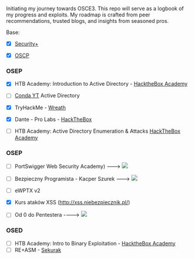 Initiating my journey towards OSCE3. This repo will serve as a logbook of my progress and exploits. My roadmap is crafted from peer recommendations, trusted blogs, and insights from seasoned pros.

Base:
- [x] [Security+](https://www.credly.com/badges/75c2434a-844d-499f-91a3-b765d54d8015/linked_in_profile)
- [x] [OSCP](https://www.credential.net/9f2c642d-dfc8-4991-ad4c-7461a40cba88#gs.6nxf65) 


### OSEP
- [x] HTB Academy: Introduction to Active Directory - [HacktheBox Academy](https://academy.hackthebox.com/module/details/74)
- [ ] [Conda YT](https://www.youtube.com/watch?v=Bm3mihQNGI4&list=PLDrNMcTNhhYqZj7WZt2GfNhBDqBnhW6AT) Active Directory
- [x] TryHackMe - [Wreath](https://tryhackme.com/signup?referrer=609d52e047b001004180cfab)
- [x] Dante - Pro Labs - [HackTheBox](https://www.linkedin.com/posts/activity-7135369572257255425-NzIw?utm_source=share&utm_medium=member_desktop) 
- [ ] HTB Academy: Active Directory Enumeration & Attacks [HackTheBox Academy](https://academy.hackthebox.com/module/details/143)


### OSEP
- [ ] PortSwigger Web Security Academy) --->
![](https://geps.dev/progress/38?dangerColor=800000&warningColor=ff9900&successColor=006600)
- [ ] Bezpieczny Programista - Kacper Szurek --->
![](https://geps.dev/progress/97?dangerColor=800000&warningColor=ff9900&successColor=006600)
- [ ] eWPTX v2
- [x] Kurs ataków XSS (http://xss.niebezpiecznik.pl/)
- [ ] Od 0 do Pentestera  ----> ![](https://geps.dev/progress/13?dangerColor=800000&warningColor=ff9900&successColor=006600)


### OSED
- [ ] HTB Academy: Intro to Binary Exploitation - [HacktheBox Academy](https://academy.hackthebox.com/module/details/74)
- [ ] RE+ASM - [Sekurak](https://sklep.securitum.pl/zobacz-reversing-na-zywo)
